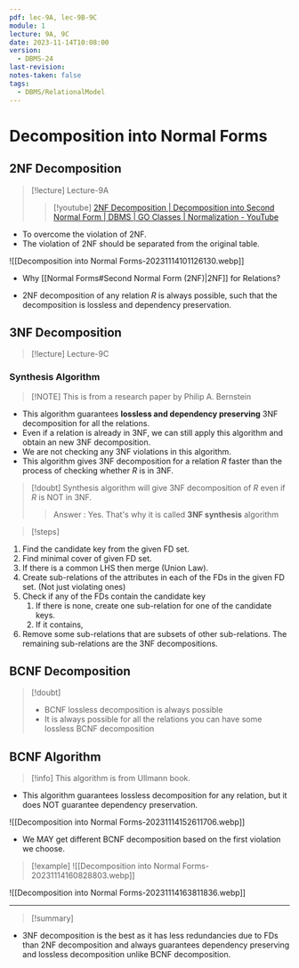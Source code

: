 ```yaml
---
pdf: lec-9A, lec-9B-9C
module: 1
lecture: 9A, 9C
date: 2023-11-14T10:08:00
version:
  - DBMS-24
last-revision: 
notes-taken: false
tags:
  - DBMS/RelationalModel
---
```


# Decomposition into Normal Forms


## 2NF Decomposition
> [!lecture] Lecture-9A
>> [!youtube] [2NF Decomposition | Decomposition into Second Normal Form | DBMS | GO Classes | Normalization - YouTube](https://www.youtube.com/watch?v=6WGQqyVmlL0)

- To overcome the violation of 2NF.
- The violation of 2NF should be separated from the original table.

![[Decomposition into Normal Forms-20231114101126130.webp]]

- Why [[Normal Forms#Second Normal Form (2NF)|2NF]] for Relations?

- 2NF decomposition of any relation ${} R$ is always possible, such that the decomposition is lossless and dependency preservation.


## 3NF Decomposition
> [!lecture] Lecture-9C

### Synthesis Algorithm
> [!NOTE] This is from a research paper by Philip A. Bernstein
- This algorithm guarantees **lossless and dependency preserving** 3NF decomposition for all the relations.
- Even if a relation is already in 3NF, we can still apply this algorithm and obtain an new 3NF decomposition.
- We are not checking any 3NF violations in this algorithm.
- This algorithm gives 3NF decomposition for a relation $R$ faster than the process of checking whether $R$ is in 3NF.

> [!doubt] 
> Synthesis algorithm will give 3NF decomposition of $R$ even if $R$ is NOT in 3NF.
>> Answer : Yes. That's why it is called **3NF synthesis** algorithm

> [!steps] 

1. Find the candidate key from the given FD set.
2. Find minimal cover of given FD set.
3. If there is a common LHS then merge (Union Law).
4. Create sub-relations of the attributes in each of the FDs in the given FD set. (Not just violating ones)
5. Check if any of the FDs contain the candidate key
	1. If there is none, create one sub-relation for one of the candidate keys.
	2. If it contains, 
6. Remove some sub-relations that are subsets of other sub-relations. The remaining sub-relations are the 3NF decompositions. 


## BCNF Decomposition


> [!doubt] 
> - BCNF lossless decomposition is always possible
> - It is always possible for all the relations you can have some lossless BCNF decomposition


## BCNF Algorithm

> [!info] This algorithm is from Ullmann book.

- This algorithm guarantees lossless decomposition for any relation, but it does NOT guarantee dependency preservation.

![[Decomposition into Normal Forms-20231114152611706.webp]]

- We MAY get different BCNF decomposition based on the first violation we choose.


> [!example] 
> ![[Decomposition into Normal Forms-20231114160828803.webp]]

![[Decomposition into Normal Forms-20231114163811836.webp]]



---


> [!summary] 

- 3NF decomposition is the best as it has less redundancies due to FDs than 2NF decomposition and always guarantees dependency preserving and lossless decomposition unlike BCNF decomposition.